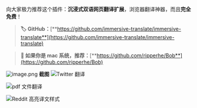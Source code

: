 向大家极力推荐这个插件：**沉浸式双语网页翻译扩展**，浏览器翻译神器，而且**完全免费**！

> **🏷️ GitHub：**[**https://github.com/immersive-translate/immersive-translate**](https://github.com/immersive-translate/immersive-translate)

> **📢 如果你是 mac 系统，推荐：**[**https://github.com/ripperhe/Bob**](https://github.com/ripperhe/Bob)

![image.png](https://shub-1251708715.cos.ap-guangzhou.myqcloud.com/elog-cookbook-img/FtAZvqEDdgc3yfpbqwRq40MUEfld.png)
**截图**
![Twitter 翻译](https://shub-1251708715.cos.ap-guangzhou.myqcloud.com/elog-cookbook-img/FpC4e5Sf_G5YT9bzCWSTl4oBIBVO.png "Twitter 翻译")

![pdf 文件翻译](https://shub-1251708715.cos.ap-guangzhou.myqcloud.com/elog-cookbook-img/FpImmIXzUhUNXaD-OgDI1AArm2eu.png "pdf 文件翻译")

![Reddit 高亮译文样式](https://shub-1251708715.cos.ap-guangzhou.myqcloud.com/elog-cookbook-img/FuFqmDqRNOZl_es2sVoRkmeMDAar.png "Reddit 高亮译文样式")
